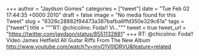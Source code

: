 
+++
author = "Jaydson Gomes"
categories = ["tweet"]
date = "Tue Feb 02 17:44:35 +0000 2010"
draft = false
image = "No media found for this Tweet"
slug = "6326c28882f94473a387bafba6ffd350e329c61a"
tags = ["tweet"]
title = """RT: @chicolino: Foda!! Vi..."""
tweet = true
tweet_url = "https://twitter.com/jaydson/status/8551132881"
+++
RT: @chicolino: Foda!! Video James Hetfield All Guitar Riffs From The New Album http://www.youtube.com/watch?v=mvO1V0IDRVU&feature=related
